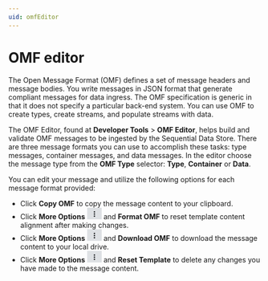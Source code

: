 ```yaml
---
uid: omfEditor
---
```


# OMF editor

The Open Message Format (OMF) defines a set of message headers and message bodies. You write messages in JSON format that generate compliant messages for data ingress. The OMF specification is generic in that it does not specify a particular back-end system. You can use OMF to create types, create streams, and populate streams with data.

The OMF Editor, found at **Developer Tools** > **OMF Editor**, helps build and validate OMF messages to be ingested by the Sequential Data Store.
There are three message formats you can use to accomplish these tasks: type messages, container messages, and data messages. In the editor choose the message type from the **OMF Type** selector: **Type**, **Container** or **Data**.

You can edit your message and utilize the following options for each message format provided:

- Click **Copy OMF** to copy the message content to your clipboard. 
- Click **More Options** ![More Options](..\images\more-options.png "More Options") and **Format OMF** to reset template content alignment after making changes. 
- Click **More Options** ![More Options](..\images\more-options.png "More Options") and **Download OMF** to download the message content to your local drive. 
- Click **More Options** ![More Options](..\images\more-options.png "More Options") and **Reset Template** to delete any changes you have made to the message content. 
